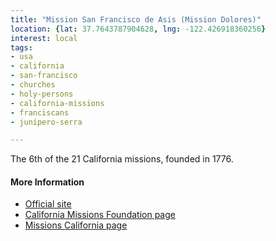 ```yaml
---
title: "Mission San Francisco de Asis (Mission Dolores)"
location: {lat: 37.7643787904628, lng: -122.426918360256}
interest: local
tags:
- usa
- california
- san-francisco
- churches
- holy-persons
- california-missions
- franciscans
- junipero-serra

---
```



The 6th of the 21 California missions, founded in 1776.

#### More Information

* [Official site](https://www.missiondolores.org/old-mission)
* [California Missions Foundation page](https://californiamissionsfoundation.org/mission-san-francisco-de-asis/)
* [Missions California page](https://www.missionscalifornia.com/missions/san-francisco-de-asis/)





